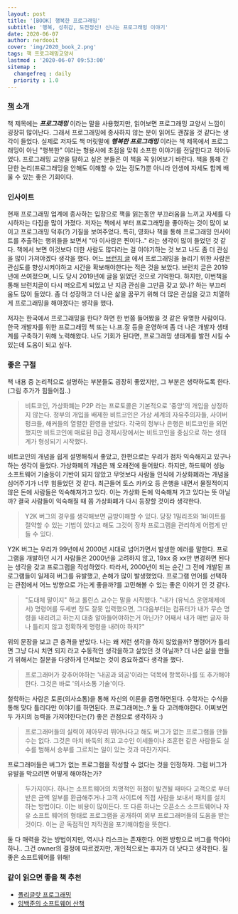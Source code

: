 ```yaml
---
layout: post
title: '[BOOK] 행복한 프로그래밍'
subtitle: '행복, 성취감, 도전정신! 신나는 프로그래밍 이야기'
date: 2020-06-07
author: nerdooit
cover: 'img/2020_book_2.png'
tags: 책 프로그래밍교양서
lastmod : '2020-06-07 09:53:00'
sitemap :
  changefreq : daily
  priority : 1.0
---
```


### [책](https://www.aladin.co.kr/shop/wproduct.aspx?ItemId=96621731) 소개
책 제목에는 ***프로그래밍*** 이라는 말을 사용했지만, 읽어보면 프로그래밍 교양서
느낌이 굉장히 많이난다. 그래서 프로그래밍에 종사하지 않는 분이 읽어도 괜찮을 것
같다는 생각이 들었다. 실제로 저자도 책 머릿말에 ***행복한 프로그래밍*** 이라는
책 제목에서 프로그래밍이 아닌 "행복한" 이라는 형용사에 초점을 맞춰 소프한
이야기를 전달한다고 적어두었다. 프로그래밍 교양을 탐하고 싶은 분들은 이 책을 꼭
읽어보기 바란다. 책을 통해 간단한 논리(프로그래밍을 안해도 이해할 수 있는 정도?)뿐 아니라 인생에 자세도 함께 배울 수 있는 좋은 기회이다.

### 인사이트
현재 프로그래밍 업계에 종사하는 입장으로 책을 읽는동안 부끄러움을 느끼고 자세를
다시하자는 다짐을 많이 가졌다. 저자는 책에서 부터 프로그래밍을 좋아하는 것이
많이 보이고 프로그래밍 덕후(?) 기질을 보여주었다. 특히, 영화나 책을 통해
프로그래밍 인사이트를 추출하는 행위들을 보면서 "아 이사람은 찐이다.." 라는
생각이 많이 들었던 것 같다. 책에서 보면 이것보다 더한 사람도 많다라는 걸
이야기하는 것 보고 나도 좀 더 관심을 많이 가져야겠다 생각을 했다. 어느 [브런치 글](https://brunch.co.kr/@javajigi/4) 에서 프로그래밍을 늘리기 위한 사람은 관심도를 향상시켜야하고 시간을 확보해야한다는 적은 것을 보았다. 브런치 글은 2019년에 쓰여졌으며, 나도 당시 2019년에 글을 읽었던 것으로 기억한다. 하지만, 이번책을 통해 브런치글이 다시 떠오르게 되었고 난 지금 관심을 그만큼 갖고 있나? 하는 부끄러움도 많이 들었다. 좀 더 성장하고 더 나은 삶을 꿈꾸기 위해 더 많은 관심을 갖고 치열하게 프로그래밍을 해야겠다는 생각을 했다.

저자는 한국에서 프로그래밍을 한다? 하면 한 번쯤 들어봤을 것 같은 유명한 사람이다. 한국 개발자를 위한 프로그래밍 책 또는 나.프.잘 등을 운영하며 좀 더 나은 개발자 생태계를 구축하기 위해 노력해왔다. 나도 기회가 된다면, 프로그래밍 생태계를 발전 시킬 수 있는데 도움이 되고 싶다.

### 좋은 구절
책 내용 중 논리적으로 설명하는 부분들도 굉장히 좋았지만, 그 부분은 생략하도록
한다. (그림 추가가 힘들어짐..)

> 비트코인, 가상화폐는 P2P 라는 프로토콜은 기본적으로 '중앙'의 개입을 상정하지
> 않는다. 정부의 개입을 배제한 비트코인은 가상 세계의 자유주의자들, 사이버
> 펑크들, 해커들의 열렬한 환영을 받았다. 각국의 정부나 은행은 비트코인을
> 외면했지만 비트코인에 매료된 B급 경제시장에서는 비트코인을 중심으로 하는
> 생태계가 형성되기 시작했다.

비트코인의 개념을 쉽게 설명해줘서 좋았고, 한편으로는 우리가 점차 익숙해지고
있구나 하는 생각이 들었다. 가상화폐의 개념은 꽤 오래전에 들어왔다. 하지만,
	하드웨어 성능 소프트웨어 기술등이 기반이 되지 않았고 무엇보다 사람들 인식에
	가상화폐라는 개념을 심어주기가 너무 힘들었던 것 같다. 최근들어 토스 카카오 등
	은행을 내면서 물질적이지 않은 돈에 사람들은 익숙해져가고 있다. 이는 가상화
	돈에 익숙해져 가고 있다는 뜻 아닐까? 결국 사람들이 익숙해질 때 쯤 가상화폐가
	다시 등장할 것이라 생각한다.

> Y2K 버그의 경우를 생각해보면 금방이해할 수 있다. 당장 1밀리초와 1바이트를
> 절약할 수 있는 기법이 있다고 해도 그것이 장차 프로그램을 관리하게 어렵게 만들
> 수 있다.

Y2K 버그는 우리가 99년에서 2000년 시대로 넘어가면서 발생한 에러를 말한다.
프로그램을 개발하던 시기 사람들은 2000년을 고려하지 않고, 19xx 중 xx만 변경하면
된다는 생각을 갖고 프로그램을 작성하였다. 따라서, 2000년이 되는 순간 그 전에
개발된 프로그램들이 일제히 버그를 유발했고, 손해가 많이 발생했었다. 프로그램
언어를 선택하는 관점에서 어느 방향으로 가는게 좋을까?를 고민해볼 수 있는 좋은
이야기 인 것 같다.

> "도대체 말이지" 하고 롤린스 교수는 말을 시작했다. "내가 (유닉스 운영체제에서)
> 명령어를 두세번 정도 잘못 입력했으면, 그다음부터는 컴퓨터가 내가 무슨 명령을
> 내리려고 하는지 대충 알아들어야하는거 아닌가? 어째서 내가 매번 글자 하나
> 틀리지 않고 정확하게 명령을 내려야 하지?"

위의 문장을 보고 큰 충격을 받았다. 나는 왜 저런 생각을 하지 않았을까? 명령어가
틀리면 그냥 다시 치면 되지 라고 수동적인 생각을하고 살았던 것 아닐까? 더 나은
삶을 만들기 위해서는 질문을 다양하게 던져보는 것이 중요하겠다 생각을 했다.

> 프로그래머가 갖추어야하는 '내공과 외공'이라는 덕목에 항목하나를 또
> 추가해야한다. 그것은 바로 '의사소통 기술'이다.

철학하는 사람은 토론(의사소통)을 통해 자신의 이론을 증명하면된다. 수학자는
수식을 통해 맞다 틀리다만 이야기를 하면된다. 프로그래머는..? 둘 다 고려해야한다.
어찌보면 두 가지의 능력을 가져야한다는(?) 좋은 관점으로 생각하자 :)

> 프로그래머들의 실력이 제아무리 뛰어나다고 해도 버그가 없는 프로그램을 만들수는
> 없다. 그것은 마치 바둑의 최고 고수인 이세돌이나 조훈현 같은 사람들도 실수를
> 범해서 승부를 그르치는 일이 있는 것과 마찬가지다.

프로그래머들은 버그가 없는 프로그램을 작성할 수 없다는 것을 인정하자. 그럼
버그가 유발을 막으려면 어떻게 해야하는가?

> 두가지이다. 하나는 소프트웨어의 치명적인 허점이 발견될 때마다 고객으로 부터
> 받은 금액 일부를 환급해주거나 고객 사이트에 직접 사람을 보내서 패치를 설치하는
> 방법이다. 이는 비용이 많이든다. 또 다른 하나는 오픈소스 소프트웨어나 자유
> 소프트 웨어의 형태로 프로그램을 공개하여 외부 프로그래머들의 도움을 받는
> 것이다. 이는 곧 독점적인 저작권을 포기해야함을 뜻한다.

둘 다 매력을 갖는 방법이지만, 역시나 리스크는 존재한다. 어떤 방향으로 버그를
막아야하나.. 그건 owner의 결정에 따르겠지만, 개인적으로는 후자가 더 낫다고
생각한다. 질 좋은 소프트웨어를 위해!

### 같이 읽으면 좋을 책 추천
- [폴리글랏 프로그래밍](http://www.yes24.com/searchcorner/Search?keywordAd=&keyword=&domain=ALL&qdomain=%C0%FC%C3%BC&Wcode=001_005&query=%C6%FA%B8%AE%B1%DB%B6%F9)
- [임백준의 소프트웨어 산책](http://www.yes24.com/Product/Goods/1495170?scode=032&OzSrank=1)
